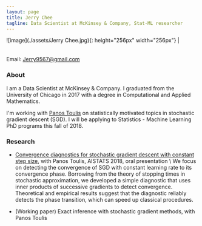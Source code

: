 ```yaml
---
layout: page
title: Jerry Chee 
tagline: Data Scientist at McKinsey & Company, Stat-ML researcher 
---
```


![image](./assets/Jerry Chee.jpg){: height="256px" width="256px"} | $$\quad$$ Email: Jerry9567@gmail.com


[comment]: <> (### Contact Email: Jerry9567@gmail.com)

### About
I am a Data Scientist at McKinsey & Company. 
I graduated from the University of Chicago in 2017 with a degree in Computational and Applied Mathematics.

I'm working with [Panos Toulis](http://faculty.chicagobooth.edu/Panagiotis.toulis/) on statistically motivated topics in stochastic gradient descent (SGD). 
I will be applying to Statistics - Machine Learning PhD programs this fall of 2018. 



### Research
* [Convergence diagnostics for stochastic gradient descent with constant step size](https://arxiv.org/pdf/1710.06382), with Panos Toulis, AISTATS 2018, oral presentation \\
We focus on detecting the convergence of SGD with constant learning rate to its convergence phase.
Borrowing from the theory of stopping times in stochastic approximation, we developed a simple diagnostic that uses inner products of successive gradients to detect convergence. 
Theoretical and empirical results suggest that the diagnostic reliably detects the phase transition, which can speed up classical procedures.

* (Working paper) Exact inference with stochastic gradient methods, with Panos Toulis
